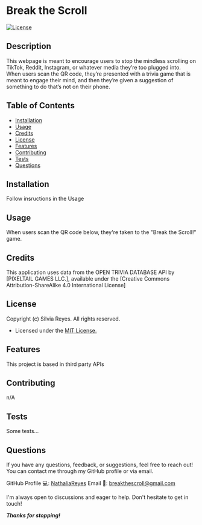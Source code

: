 # Break the Scroll

[![License](https://img.shields.io/badge/License-MIT-blue.svg)](https://opensource.org/licenses/MIT)

        

## Description

This webpage is meant to encourage users to stop the mindless scrolling on TikTok, Reddit, Instagram, or whatever media they’re too plugged into. When users scan the QR code, they’re presented with a trivia game that is meant to engage their mind, and then they’re given a suggestion of something to do that’s not on their phone.

## Table of Contents
* [Installation](#installation)
* [Usage](#usage)
* [Credits](#credits)
* [License](#license)
* [Features](#features)
* [Contributing](#contributing)
* [Tests](#tests)
* [Questions](#questions)

## Installation

Follow insructions in the Usage

## Usage

When users scan the QR code below, they're taken to the "Break the Scroll!" game.

## Credits

This application uses data from the OPEN TRIVIA DATABASE API by [PIXELTAIL GAMES LLC.], available under the [Creative Commons Attribution-ShareAlike 4.0 International License]

## License

Copyright (c) Silvia Reyes. All rights reserved.

+ Licensed under the [MIT License.](https://opensource.org/licenses/MIT)


## Features

This project is based in third party APIs

## Contributing

n/A

## Tests

Some tests...

## Questions
If you have any questions, feedback, or suggestions, feel free to reach out! You can contact me through my GitHub profile or via email.

GitHub Profile 💻: [NathaliaReyes](https://github.com/NathaliaReyes)
Email 📧: breakthescroll@gmail.com

I'm always open to discussions and eager to help. Don't hesitate to get in touch!



**_Thanks for stopping!_**
